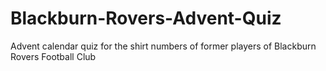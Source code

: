 # Blackburn-Rovers-Advent-Quiz
Advent calendar quiz for the shirt numbers of former players of Blackburn Rovers Football Club
